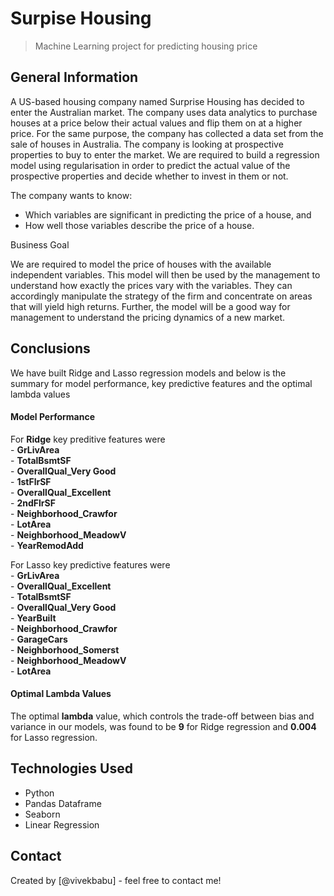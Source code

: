 # Surpise Housing
> Machine Learning project for predicting housing price

## General Information
A US-based housing company named Surprise Housing has decided to enter the Australian market. The company uses data analytics to purchase houses at a price below their actual values and flip them on at a higher price. For the same purpose, the company has collected a data set from the sale of houses in Australia. The company is looking at prospective properties to buy to enter the market. We are required to build a regression model using regularisation in order to predict the actual value of the prospective properties and decide whether to invest in them or not.

The company wants to know:

- Which variables are significant in predicting the price of a house, and
- How well those variables describe the price of a house.

Business Goal 

 

We are required to model the price of houses with the available independent variables. This model will then be used by the management to understand how exactly the prices vary with the variables. They can accordingly manipulate the strategy of the firm and concentrate on areas that will yield high returns. Further, the model will be a good way for management to understand the pricing dynamics of a new market.


## Conclusions
We have built Ridge and Lasso regression models and below is the summary for model performance, key predictive features and the optimal lambda values

#### Model Performance
For **Ridge** key preditive features were
<br>- **GrLivArea**
<br>- **TotalBsmtSF**
<br>- **OverallQual_Very Good**
<br>- **1stFlrSF**
<br>- **OverallQual_Excellent**
<br>- **2ndFlrSF**
<br>- **Neighborhood_Crawfor**
<br>- **LotArea**
<br>- **Neighborhood_MeadowV**
<br>- **YearRemodAdd**

For Lasso key predictive features were 
<br> - **GrLivArea**
<br> - **OverallQual_Excellent**
<br> - **TotalBsmtSF**
<br> - **OverallQual_Very Good**
<br> - **YearBuilt**
<br> - **Neighborhood_Crawfor**
<br> - **GarageCars**
<br> - **Neighborhood_Somerst**
<br> - **Neighborhood_MeadowV**
<br> - **LotArea**

#### Optimal Lambda Values

The optimal **lambda** value, which controls the trade-off between bias and variance in our models, was found to be **9** for Ridge regression and **0.004** for Lasso regression.

<!-- You don't have to answer all the questions - just the ones relevant to your project. -->


## Technologies Used
- Python
- Pandas Dataframe
- Seaborn
- Linear Regression


## Contact
Created by [@vivekbabu] - feel free to contact me!
